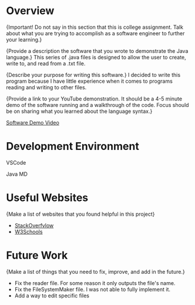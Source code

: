 # Overview

{Important!  Do not say in this section that this is college assignment.  Talk about what you are trying to accomplish as a software engineer to further your learning.}

{Provide a description the software that you wrote to demonstrate the Java language.}
This series of .java files is designed to allow the user to create, write to, and read from a .txt file.

{Describe your purpose for writing this software.}
I decided to write this program because I have little experience when it comes to programs reading and writing to other files.

{Provide a link to your YouTube demonstration.  It should be a 4-5 minute demo of the software running and a walkthrough of the code.  Focus should be on sharing what you learned about the language syntax.}

[Software Demo Video](http://youtube.link.goes.here)

# Development Environment


VSCode


Java
MD

# Useful Websites

{Make a list of websites that you found helpful in this project}
* [StackOverfvlow](https://stackoverflow.com/)
* [W3Schools](https://www.w3schools.com/)

# Future Work

{Make a list of things that you need to fix, improve, and add in the future.}
* Fix the reader file.  For some reason it only outputs the file's name.
* Fix the FileSystemMaker file.  I was not able to fully implement it.
* Add a way to edit specific files
